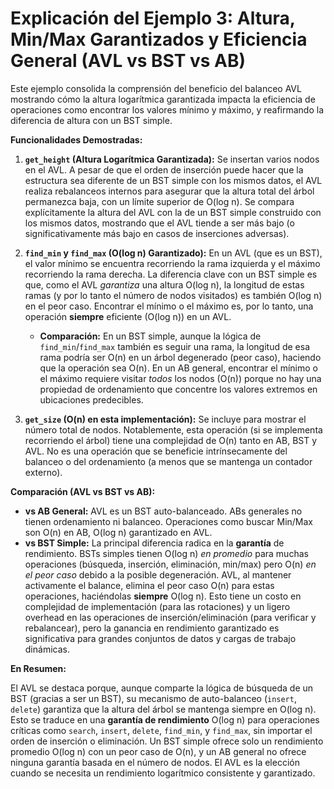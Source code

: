 # Explicación del Ejemplo 3: Altura, Min/Max Garantizados y Eficiencia General (AVL vs BST vs AB)

Este ejemplo consolida la comprensión del beneficio del balanceo AVL mostrando cómo la altura logarítmica garantizada impacta la eficiencia de operaciones como encontrar los valores mínimo y máximo, y reafirmando la diferencia de altura con un BST simple.

**Funcionalidades Demostradas:**

1.  **`get_height` (Altura Logarítmica Garantizada):** Se insertan varios nodos en el AVL. A pesar de que el orden de inserción puede hacer que la estructura sea diferente de un BST simple con los mismos datos, el AVL realiza rebalanceos internos para asegurar que la altura total del árbol permanezca baja, con un límite superior de O(log n). Se compara explícitamente la altura del AVL con la de un BST simple construido con los mismos datos, mostrando que el AVL tiende a ser más bajo (o significativamente más bajo en casos de inserciones adversas).

2.  **`find_min` y `find_max` (O(log n) Garantizado):** En un AVL (que es un BST), el valor mínimo se encuentra recorriendo la rama izquierda y el máximo recorriendo la rama derecha. La diferencia clave con un BST simple es que, como el AVL *garantiza* una altura O(log n), la longitud de estas ramas (y por lo tanto el número de nodos visitados) es también O(log n) en el peor caso. Encontrar el mínimo o el máximo es, por lo tanto, una operación **siempre** eficiente (O(log n)) en un AVL.
    *   **Comparación:** En un BST simple, aunque la lógica de `find_min`/`find_max` también es seguir una rama, la longitud de esa rama podría ser O(n) en un árbol degenerado (peor caso), haciendo que la operación sea O(n). En un AB general, encontrar el mínimo o el máximo requiere visitar *todos* los nodos (O(n)) porque no hay una propiedad de ordenamiento que concentre los valores extremos en ubicaciones predecibles.

3.  **`get_size` (O(n) en esta implementación):** Se incluye para mostrar el número total de nodos. Notablemente, esta operación (si se implementa recorriendo el árbol) tiene una complejidad de O(n) tanto en AB, BST y AVL. No es una operación que se beneficie intrínsecamente del balanceo o del ordenamiento (a menos que se mantenga un contador externo).

**Comparación (AVL vs BST vs AB):**

*   **vs AB General:** AVL es un BST auto-balanceado. ABs generales no tienen ordenamiento ni balanceo. Operaciones como buscar Min/Max son O(n) en AB, O(log n) garantizado en AVL.
*   **vs BST Simple:** La principal diferencia radica en la **garantía** de rendimiento. BSTs simples tienen O(log n) *en promedio* para muchas operaciones (búsqueda, inserción, eliminación, min/max) pero O(n) *en el peor caso* debido a la posible degeneración. AVL, al mantener activamente el balance, elimina el peor caso O(n) para estas operaciones, haciéndolas **siempre** O(log n). Esto tiene un costo en complejidad de implementación (para las rotaciones) y un ligero overhead en las operaciones de inserción/eliminación (para verificar y rebalancear), pero la ganancia en rendimiento garantizado es significativa para grandes conjuntos de datos y cargas de trabajo dinámicas.

**En Resumen:**

El AVL se destaca porque, aunque comparte la lógica de búsqueda de un BST (gracias a ser un BST), su mecanismo de auto-balanceo (`insert`, `delete`) garantiza que la altura del árbol se mantenga siempre en O(log n). Esto se traduce en una **garantía de rendimiento** O(log n) para operaciones críticas como `search`, `insert`, `delete`, `find_min`, y `find_max`, sin importar el orden de inserción o eliminación. Un BST simple ofrece solo un rendimiento promedio O(log n) con un peor caso de O(n), y un AB general no ofrece ninguna garantía basada en el número de nodos. El AVL es la elección cuando se necesita un rendimiento logarítmico consistente y garantizado.
